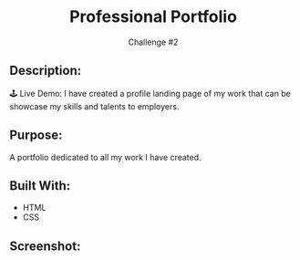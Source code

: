 <h1 align="center">Professional Portfolio</h1>
<p align="center">Challenge #2</p>

## Description: 

🕹 Live Demo: I have created a profile landing page of my work that can be showcase my skills and talents to employers.

## Purpose:
A portfolio dedicated to all my work I have created.

## Built With:
* HTML
* CSS

## Screenshot:
